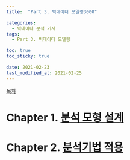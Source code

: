 ```yaml
---
title:  "Part 3. 빅데이터 모델링3000"

categories:
  - 빅데이터 분석 기사
tags:
  - Part 3. 빅데이터 모델링

toc: true
toc_sticky: true
 
date: 2021-02-23
last_modified_at: 2021-02-25
---
```


[목차](https://goaswon.github.io/%EB%B9%85%EB%8D%B0%EC%9D%B4%ED%84%B0%20%EB%B6%84%EC%84%9D%20%EA%B8%B0%EC%82%AC/0000%EB%AA%A9%EC%B0%A8/)

# Chapter 1. [분석 모형 설계]()

# Chapter 2. [분석기법 적용]()
